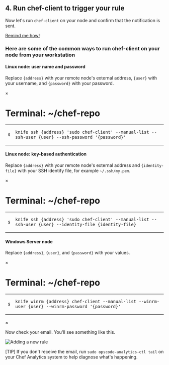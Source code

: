 ## 4. Run chef-client to trigger your rule

Now let's run `chef-client` on your node and confirm that the notification is sent.

<a class="help-button radius" href="#" data-reveal-id="chef-client-cheat-help-modal">Remind me how!</a>

<div id="chef-client-cheat-help-modal" class="reveal-modal" data-reveal aria-labelledby="modalTitle" aria-hidden="true" role="dialog">
  <h3 id="modalTitle">Here are some of the common ways to run chef-client on your node from your workstation</h3>
  <h4>Linux node: user name and password</h4>
  <p>Replace <code>{address}</code> with your remote node&#39;s external address, <code>{user}</code> with your username, and <code>{password}</code> with your password.</p>
<div class="window ">
            <nav class="control-window">
              <div class="close">&times;</div>
              <div class="minimize"></div>
              <div class="deactivate"></div>
            </nav>
            <h1 class="titleInside">Terminal: ~/chef-repo</h1>
            <div class="container"><div class="terminal"><table><tr><td class='gutter'><pre class='line-numbers'><span class='line-number'>$</span></pre></td><td class='code'><pre><code><span class='line command'>knife ssh {address} 'sudo chef-client' --manual-list --ssh-user {user} --ssh-password '{password}'</span></code></pre></td></tr></table></div></div>
          </div>
  <h4>Linux node: key-based authentication</h4>
  <p>Replace <code>{address}</code> with your remote node&#39;s external address and <code>{identity-file}</code> with your SSH identify file, for example <code class="file-path">~/.ssh/my.pem</code>.</p>
<div class="window ">
            <nav class="control-window">
              <div class="close">&times;</div>
              <div class="minimize"></div>
              <div class="deactivate"></div>
            </nav>
            <h1 class="titleInside">Terminal: ~/chef-repo</h1>
            <div class="container"><div class="terminal"><table><tr><td class='gutter'><pre class='line-numbers'><span class='line-number'>$</span></pre></td><td class='code'><pre><code><span class='line command'>knife ssh {address} 'sudo chef-client' --manual-list --ssh-user {user} --identity-file {identity-file}</span></code></pre></td></tr></table></div></div>
            </div>
  <h4>Windows Server node</h4>
  <p>
Replace <code>{address}</code>, <code>{user}</code>, and <code>{password}</code> with your values.
</p>
<div id="knife-command" class="window" ng-non-bindable>
  <nav class="control-window">
    <div class="close">&times;</div>
    <div class="minimize"></div>
    <div class="deactivate"></div>
  </nav>
  <h1 class="titleInside">Terminal: ~/chef-repo</h1>
  <div class="container" data-type="windows-fundamentals"><div class="terminal"><table>
    <tbody>
      <tr>
        <td class="gutter"><pre class="line-numbers"><span class="line-number">$</span></pre></td>
        <td class="code"><pre><code><span class="line command">knife winrm {address} chef-client --manual-list --winrm-user {user} --winrm-password &#39;{password}&#39;</span></code></pre></td>
      </tr>
    </tbody></table></div></div>
</div>
  <a class="close-reveal-modal" aria-label="Close">&#215;</a>
</div>

Now check your email. You'll see something like this.

![Adding a new rule](chef-analytics/notification-email.png)

[TIP] If you don't receive the email, run `sudo opscode-analytics-ctl tail` on your Chef Analytics system to help diagnose what's happening.
